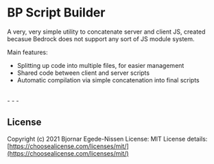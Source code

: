 # BP Script Builder

A very, very simple utility to concatenate server and client JS, created becasue Bedrock does not support any sort of JS module system.

Main features:

* Splitting up code into multiple files, for easier management
* Shared code between client and server scripts
* Automatic compilation via simple concatenation into final scripts

<br>
- - -

## License

Copyright (c) 2021 Bjornar Egede-Nissen
License: MIT
License details: [https://choosealicense.com/licenses/mit/](https://choosealicense.com/licenses/mit/)